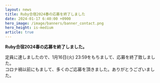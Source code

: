 ```yaml
---
layout: news
title: Ruby合宿2024春の応募を終了しました
date: 2024-01-17 6:40:00 +0900
hero_image: /image/banners/banner_contact.png
hero_height: is-medium
article: true
---
```


**Ruby合宿2024春の応募を終了しました。**

定員に達しましたので、1月16日(火) 23:59をもちまして、応募を終了致しました。  
コロナ禍以前にもまして、多くのご応募を頂きました。ありがとうございました。  
